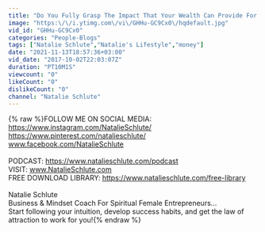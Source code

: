 ```yaml
---
title: "Do You Fully Grasp The Impact That Your Wealth Can Provide For Others?"
image: "https:\/\/i.ytimg.com\/vi\/GHHu-GC9Cx0\/hqdefault.jpg"
vid_id: "GHHu-GC9Cx0"
categories: "People-Blogs"
tags: ["Natalie Schlute","Natalie's Lifestyle","money"]
date: "2021-11-13T18:57:36+03:00"
vid_date: "2017-10-02T22:03:07Z"
duration: "PT10M1S"
viewcount: "0"
likeCount: "0"
dislikeCount: "0"
channel: "Natalie Schlute"
---
```

{% raw %}FOLLOW ME ON SOCIAL MEDIA:<br /><a rel="nofollow" target="blank" href="https://www.instagram.com/NatalieSchlute/">https://www.instagram.com/NatalieSchlute/</a><br /><a rel="nofollow" target="blank" href="https://www.pinterest.com/natalieschlute/">https://www.pinterest.com/natalieschlute/</a><br />www.facebook.com/NatalieSchlute<br /><br />PODCAST: <a rel="nofollow" target="blank" href="https://www.natalieschlute.com/podcast">https://www.natalieschlute.com/podcast</a><br />VISIT: www.NatalieSchlute.com<br />FREE DOWNLOAD LIBRARY: <a rel="nofollow" target="blank" href="https://www.natalieschlute.com/free-library">https://www.natalieschlute.com/free-library</a><br /><br />Natalie Schlute<br />Business &amp; Mindset Coach For Spiritual Female Entrepreneurs...<br />Start following your intuition, develop success habits, and get the law of attraction to work for you!{% endraw %}
